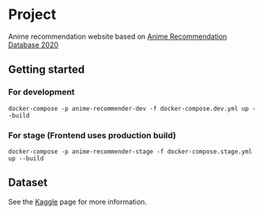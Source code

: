 # Project

Anime recommendation website based on [Anime Recommendation Database 2020](https://www.kaggle.com/datasets/hernan4444/anime-recommendation-database-2020)

## Getting started

### For development

```
docker-compose -p anime-recommender-dev -f docker-compose.dev.yml up --build

```

### For stage (Frontend uses production build)

```
docker-compose -p anime-recommender-stage -f docker-compose.stage.yml up --build

```

## Dataset

See the [Kaggle](https://www.kaggle.com/datasets/hernan4444/anime-recommendation-database-2020) page for more information.
